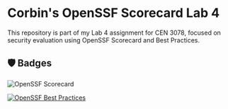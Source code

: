 # Corbin's OpenSSF Scorecard Lab 4

This repository is part of my Lab 4 assignment for CEN 3078, focused on security evaluation using OpenSSF Scorecard and Best Practices.

## 🛡️ Badges

![OpenSSF Scorecard](https://api.securityscorecards.dev/projects/github.com/CorbinIrish/%2Dcorbinlab4/badge)

<!-- Replace 0000 below with your actual project number once you register it on bestpractices.dev -->
[![OpenSSF Best Practices](https://bestpractices.coreinfrastructure.org/projects/0000/badge)](https://bestpractices.coreinfrastructure.org/projects/0000)
